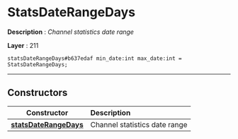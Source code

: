 # StatsDateRangeDays

**Description** : *Channel statistics date range*

**Layer** : 211

```tl
statsDateRangeDays#b637edaf min_date:int max_date:int = StatsDateRangeDays;
```

---

## Constructors

| Constructor | Description |
| :---: | :--- |
| [**statsDateRangeDays**](constructor/statsDateRangeDays) | Channel statistics date range |